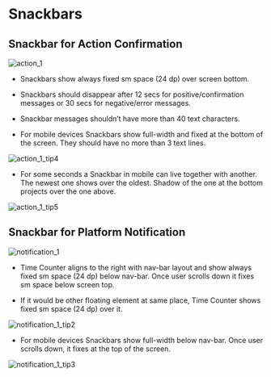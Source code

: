 # Snackbars

## Snackbar for Action Confirmation

![action_1](assets/components/snackbars/img/01.png)

- Snackbars show always fixed sm space (24 dp) over screen bottom.

- Snackbars should disappear after 12 secs for positive/confirmation messages or 30 secs for negative/error messages.

- Snackbar messages shouldn’t have more than 40 text characters.

- For mobile devices Snackbars show full-width and fixed at the bottom of the screen. They should have no more than 3 text lines.

![action_1_tip4](assets/components/snackbars/img/02.png)

- For some seconds a Snackbar in mobile can live together with another. The newest one shows over the oldest. Shadow of the one at the bottom projects over the one above.

![action_1_tip5](assets/components/snackbars/img/03.png)

## Snackbar for Platform Notification

![notification_1](assets/components/snackbars/img/04.png)

- Time Counter aligns to the right with nav-bar layout and show always fixed sm space (24 dp) below nav-bar. Once user scrolls down it fixes sm space below screen top.

- If it would be other floating element at same place, Time Counter shows fixed sm space (24 dp) over it.

![notification_1_tip2](assets/components/snackbars/img/05.png)

- For mobile devices Snackbars show full-width below nav-bar. Once user scrolls down, it fixes at the top of the screen.

![notification_1_tip3](assets/components/snackbars/img/06.png)
